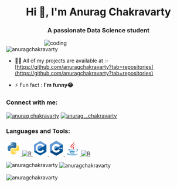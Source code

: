 
<h1 align="center">Hi 👋, I'm Anurag Chakravarty</h1>
<h3 align="center">A passionate Data Science student</h3>
<img align="right" alt="coding" width="400" src="https://media.tenor.com/whgQwNlVvNkAAAAi/xero-code.gif">
<p align="left"> <img src="https://komarev.com/ghpvc/?username=anuragchakravarty&label=Profile%20views&color=0e75b6&style=flat" alt="anuragchakravarty" /> </p>

- 👨‍💻 All of my projects are available at :- [https://github.com/anuragchakravarty?tab=repositories](https://github.com/anuragchakravarty?tab=repositories)

- ⚡ Fun fact : **I'm funny😂**

<h3 align="left">Connect with me:</h3>
<p align="left">
<a href="https://www.linkedin.com/in/anurag-chakravarty-r/" target="blank"><img align="center" src="https://raw.githubusercontent.com/rahuldkjain/github-profile-readme-generator/master/src/images/icons/Social/linked-in-alt.svg" alt="anurag chakravarty" height="30" width="40" /></a>
<a href="https://instagram.com/anurag__chakravarty" target="blank"><img align="center" src="https://raw.githubusercontent.com/rahuldkjain/github-profile-readme-generator/master/src/images/icons/Social/instagram.svg" alt="anurag__chakravarty" height="30" width="40" /></a>
</p>

<h3 align="left">Languages and Tools:</h3>
<p align="left"> <a href="https://www.python.org" target="_blank" rel="noreferrer"> <img src="https://raw.githubusercontent.com/devicons/devicon/master/icons/python/python-original.svg" alt="python" width="40" height="40"/> </a> <a href="https://www.r-project.org/" target="_blank" rel="noreferrer"> <img src="https://www.r-project.org/Rlogo.png" alt="R" width="40" height="40"/> </a> <a href="https://www.cprogramming.com/" target="_blank" rel="noreferrer"> <img src="https://raw.githubusercontent.com/devicons/devicon/master/icons/c/c-original.svg" alt="c" width="40" height="40"/> </a> <a href="https://cplusplus.com/doc/tutorial/" target="_blank" rel="noreferrer"> <img src="https://raw.githubusercontent.com/devicons/devicon/master/icons/cplusplus/cplusplus-original.svg" alt="cplusplus" width="40" height="40"/> </a> <a href="https://www.java.com" target="_blank" rel="noreferrer"> <img src="https://raw.githubusercontent.com/devicons/devicon/master/icons/java/java-original.svg" alt="java" width="40" height="40"/> </a>  <a href="https://www.microsoft.com/en-in/microsoft-365/excel" target="_blank" rel="noreferrer"> <img src="https://upload.wikimedia.org/wikipedia/commons/thumb/3/34/Microsoft_Office_Excel_%282019%E2%80%93present%29.svg/768px-Microsoft_Office_Excel_%282019%E2%80%93present%29.svg.png" alt="R" width="40" height="40"/> </a></p>

<p><img align="left" src="https://github-readme-stats.vercel.app/api/top-langs?username=anuragchakravarty&show_icons=true&locale=en&layout=compact" alt="anuragchakravarty" /></p>

<p>&nbsp;<img align="center" src="https://github-readme-stats.vercel.app/api?username=anuragchakravarty&show_icons=true&locale=en" alt="anuragchakravarty" /></p>

<p><img align="center" src="https://github-readme-streak-stats.herokuapp.com/?user=anuragchakravarty&" alt="anuragchakravarty" /></p>
